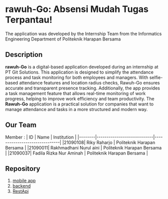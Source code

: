 # rawuh-Go: Absensi Mudah Tugas Terpantau!

The application was developed by the Internship Team from the Informatics Engineering Department of Politeknik Harapan Bersama

## Description
**rawuh-Go** is a digital-based application developed during an internship at PT Git Solutions. This application is designed to simplify the attendance process and task monitoring for both employees and managers. With selfie-based attendance features and location radius checks, Rawuh-Go ensures accurate and transparent presence tracking. Additionally, the app provides a task management feature that allows real-time monitoring of work progress, helping to improve work efficiency and team productivity.
The **Rawuh-Go** application is a practical solution for companies that want to manage attendance and tasks in a more structured and modern way.

## Our Team
Member  :
|   ID   | Name                       | Institution                   |
|--------|----------------------------|-------------------------------|
|21090108| Riky Raharjo               | Politeknik Harapan Bersama    |
|21090011| Rakhmadhani Nurul aini     | Politeknik Harapan Bersama    |
|21090037| Fadila Rizka Nur Aminah    | Politeknik Harapan Bersama    |

## Repository
1. [mobile app](https://github.com/rawuh-Go/rawuh-go)
2. [backend](https://github.com/rawuh-Go/web-app)
3. [RestApi](https://github.com/rawuh-Go/rawuh-go.git)

